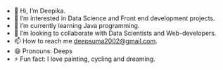 - 👋 Hi, I’m Deepika.
- 👀 I’m interested in Data Science and Front end development projects.
- 🌱 I’m currently learning Java programming.
- 💞️ I’m looking to collaborate with Data Scientists and Web-developers.
- 📫 How to reach me deepsuma2002@gmail.com.
- 😄 Pronouns: Deeps
- ⚡ Fun fact: I love painting, cycling and dreaming.

<!---
deepikabuddy/deepikabuddy is a ✨ special ✨ repository because its `README.md` (this file) appears on your GitHub profile.
You can click the Preview link to take a look at your changes.
--->
